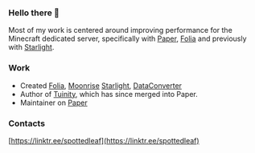 ### Hello there 👋

Most of my work is centered around improving performance for the Minecraft dedicated server, specifically with [Paper](https://papermc.io/), [Folia](https://papermc.io/software/folia) and previously with [Starlight](https://legacy.curseforge.com/minecraft/mc-mods/starlight).

### Work

- Created [Folia](https://github.com/PaperMC/Folia/), [Moonrise](https://github.com/Tuinity/Moonrise) [Starlight](https://github.com/PaperMC/Starlight/), [DataConverter](https://github.com/PaperMC/DataConverter)
- Author of [Tuinity](https://github.com/Tuinity/Tuinity), which has since merged into Paper.
- Maintainer on [Paper](https://github.com/PaperMC/Paper/)

### Contacts
[https://linktr.ee/spottedleaf](https://linktr.ee/spottedleaf)
